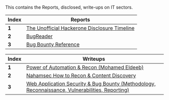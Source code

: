 This contains the Reports, disclosed, write-ups on IT sectors.

Index | Reports 
--- | ---
**1** | [The Unofficial Hackerone Disclosure Timeline](http://h1.nobbd.de/)
**2** | [BugReader](https://bugreader.com/)
**3** | [Bug Bounty Reference](https://github.com/ngalongc/bug-bounty)

Index | Writeups
--- | ---
**1** | [Power of Automation & Recon (Mohamed Eldeeb)]( KL5kvTusBGW2os) 
**2** | [Nahamsec How to Recon & Content Discovery](https://www.hackerone.com/blog/) 
**3** | [Web Application Security & Bug Bounty (Methodology, Reconnaissance, Vulnerabilities, Reporting)](https://blog.usejournal.com/web-application-security-bug-bounty-methodology-reconnaissance-vulnerabilities-reporting-635073cddcf2)
